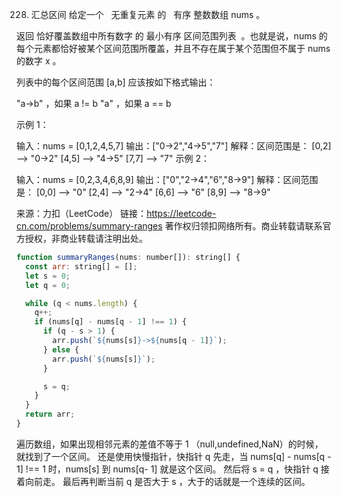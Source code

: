 228. 汇总区间
     给定一个   无重复元素 的   有序 整数数组 nums 。

返回 恰好覆盖数组中所有数字 的 最小有序 区间范围列表  。也就是说，nums 的每个元素都恰好被某个区间范围所覆盖，并且不存在属于某个范围但不属于 nums 的数字 x 。

列表中的每个区间范围 [a,b] 应该按如下格式输出：

"a->b" ，如果 a != b
"a" ，如果 a == b



示例 1：

输入：nums = [0,1,2,4,5,7]
输出：["0->2","4->5","7"]
解释：区间范围是：
[0,2] --> "0->2"
[4,5] --> "4->5"
[7,7] --> "7"
示例 2：

输入：nums = [0,2,3,4,6,8,9]
输出：["0","2->4","6","8->9"]
解释：区间范围是：
[0,0] --> "0"
[2,4] --> "2->4"
[6,6] --> "6"
[8,9] --> "8->9"

来源：力扣（LeetCode）
链接：https://leetcode-cn.com/problems/summary-ranges
著作权归领扣网络所有。商业转载请联系官方授权，非商业转载请注明出处。

```js
function summaryRanges(nums: number[]): string[] {
  const arr: string[] = [];
  let s = 0;
  let q = 0;

  while (q < nums.length) {
    q++;
    if (nums[q] - nums[q - 1] !== 1) {
      if (q - s > 1) {
        arr.push(`${nums[s]}->${nums[q - 1]}`);
      } else {
        arr.push(`${nums[s]}`);
      }

      s = q;
    }
  }
  return arr;
}
```

遍历数组，如果出现相邻元素的差值不等于 1 （null,undefined,NaN）的时候，就找到了一个区间。
还是使用快慢指针，快指针 q 先走，当 nums[q] - nums[q - 1] !== 1 时，nums[s] 到 nums[q- 1] 就是这个区间。
然后将 s = q ，快指针 q 接着向前走。
最后再判断当前 q 是否大于 s ，大于的话就是一个连续的区间。
